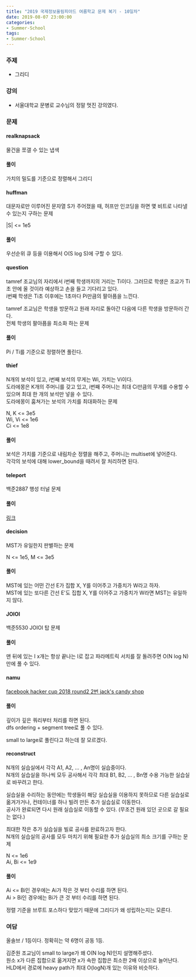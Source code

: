 ```yaml
---
title: "2019 국제정보올림피아드 여름학교 문제 복기 - 10일차"
date: 2019-08-07 23:00:00
categories:
- Summer-School
tags:
- Summer-School
---
```


### 주제
* 그리디

### 강의
* 서울대학교 문병로 교수님의 정말 멋진 강의였다.

### 문제

#### realknapsack
물건을 쪼갤 수 있는 냅색

#### 풀이
가치의 밀도를 기준으로 정렬해서 그리디

#### huffman
대문자로만 이루어진 문자열 S가 주어졌을 때, 허프만 인코딩을 하면 몇 비트로 나타낼 수 있는지 구하는 문제

|S| <= 1e5

#### 풀이
우선순위 큐 등을 이용해서 O(S log S)에 구할 수 있다.

#### question
tamref 조교님의 자리에서 i번째 학생까지의 거리는 Ti이다. 그러므로 학생은 조교가 Ti초 안에 올 것이라 예상하고 손을 들고 기다리고 있다.<br>
i번째 학생은 Ti초 이후에는 1초마다 Pi만큼의 팔아픔을 느낀다.

tamref 조교님은 학생을 방문하고 원래 자리로 돌아간 다음에 다른 학생을 방문하러 간다.<br>
전체 학생의 팔아픔을 최소화 하는 문제

#### 풀이
Pi / Ti를 기준으로 정렬하면 풀린다.

#### thief
N개의 보석이 있고, i번째 보석의 무게는 Wi, 가치는 Vi이다.<br>
도라에몽은 K개의 주머니를 갖고 있고, i번째 주머니는 최대 Ci만큼의 무게를 수용할 수 있으며 최대 한 개의 보석만 넣을 수 있다.<br>
도라에몽이 훔쳐가는 보석의 가치를 최대화하는 문제

N, K <= 3e5<br>
Wi, Vi <= 1e6<br>
Ci <= 1e8

#### 풀이
보석은 가치를 기준으로 내림차순 정렬을 해주고, 주머니는 multiset에 넣어준다.<br>
각각의 보석에 대해 lower_bound을 때려서 잘 처리하면 된다.

#### teleport
백준2887 행성 터널 문제

#### 풀이
[링크](https://justicehui.github.io/coci/2019/06/02/BOJ2887/)

#### decision
MST가 유일한지 판별하는 문제

N <= 1e5, M <= 3e5

#### 풀이
MST에 있는 어떤 간선 E가 집합 X, Y를 이어주고 가중치가 W라고 하자.<br>
MST에 있는 또다른 간선 E'도 집합 X, Y를 이어주고 가중치가 W라면 MST는 유일하지 않다.

#### JOIOI
백준5530 JOIOI 탑 문제

#### 풀이
맨 뒤에 있는 I x개는 항상 끝나는 I로 잡고 파라메트릭 서치를 잘 돌려주면 O(N log N)만에 풀 수 있다.

#### namu
[facebook hacker cup 2018 round2 2번 jack's candy shop](https://www.facebook.com/hackercup/problem/638251746380051/)

#### 풀이
깊이가 깊은 쿼리부터 처리를 하면 된다.<br>
dfs ordering + segment tree로 풀 수 있다.

small to large로 풀린다고 하는데 잘 모르겠다.

#### reconstruct
N개의 실습실에서 각각 A1, A2, ... , An명이 실습중이다.<br>
N개의 실습실을 하나씩 모두 공사해서 각각 최대 B1, B2, ... , Bn명 수용 가능한 실습실로 바꾸려고 한다.

실습실을 수리하는 동안에는 학생들이 해당 실습실을 이용하지 못하므로 다른 실습실로 옮겨가거나, 컨테이너를 하나 빌려 만든 추가 실습실로 이동한다.<br>
공사가 완료되면 다시 원래 실습실로 이동할 수 있다. (무조건 원래 있던 곳으로 갈 필요는 없다.)

최대한 작은 추가 실습실을 빌료 공사를 완료하고자 한다.<Br>
N개의 실습실의 공사를 모두 마치기 위해 필요한 추가 실습실의 최소 크기를 구하는 문제

N <= 1e6<br>
Ai, Bi <= 1e9

#### 풀이
Ai <= Bi인 경우에는 Ai가 작은 것 부터 수리를 하면 된다.<br>
Ai > Bi인 경우에는 Bi가 큰 것 부터 수리를 하면 된다.

정렬 기준을 브루트 포스하다 맞았기 때문에 그리디가 왜 성립하는지는 모른다.

### 여담
올솔브 / 1등이다. 정확히는 약 6명이 공동 1등.

김준원 조교님이 small to large가 왜 O(N log N)인지 설명해주셨다.<br>
원소 x가 다른 집합으로 옮겨지면 x가 속한 집합은 최소한 2배 이상으로 늘어난다.<br>
HLD에서 경로에 heavy path가 최대 O(logN)개 있는 이유와 비슷하다.
